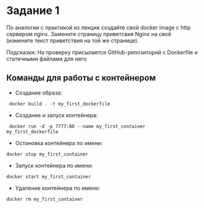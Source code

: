 # Задание 1
По аналогии с практикой из лекции создайте свой docker image с http сервером nginx. Замените страницу приветсвия Nginx на своё (измените текст приветствия на той же странице).

Подсказки:
На проверку присылается GitHub-репозиторий с Dockerfile и статичными файлами для него


## Команды для работы с контейнером

* Создание образа:

``` docker build . -t my_first_dockerfile```


* Создание и запуск контейнера: 

``` docker run -d -p 7777:80 --name my_first_container my_first_dockerfile```


* Остановка контейнера по имени:

```docker stop my_first_container```


* Запуск контейнера по имени:

```docker start my_first_container```


* Удаление контейнера по имени:

```docker rm my_first_container```
